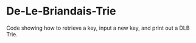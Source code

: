 # De-Le-Briandais-Trie
Code showing how to retrieve a key, input a new key, and print out a DLB Trie.
